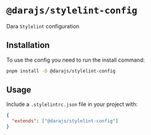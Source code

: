 # `@darajs/stylelint-config`

Dara `Stylelint` configuration

## Installation

To use the config you need to run the install command:

```bash
pnpm install -D @darajs/stylelint-config
```

## Usage

Include a `.stylelintrc.json` file in your project with:

```json
{
  "extends": ["@darajs/stylelint-config"]
}
```
